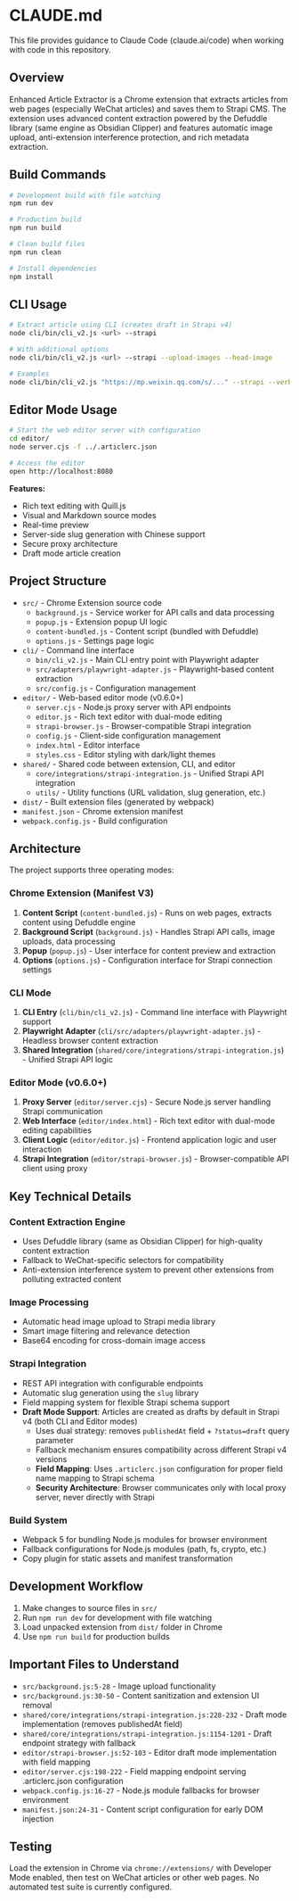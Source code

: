 # CLAUDE.md

This file provides guidance to Claude Code (claude.ai/code) when working with code in this repository.

## Overview

Enhanced Article Extractor is a Chrome extension that extracts articles from web pages (especially WeChat articles) and saves them to Strapi CMS. The extension uses advanced content extraction powered by the Defuddle library (same engine as Obsidian Clipper) and features automatic image upload, anti-extension interference protection, and rich metadata extraction.

## Build Commands

```bash
# Development build with file watching
npm run dev

# Production build
npm run build

# Clean build files
npm run clean

# Install dependencies
npm install
```

## CLI Usage

```bash
# Extract article using CLI (creates draft in Strapi v4)
node cli/bin/cli_v2.js <url> --strapi

# With additional options
node cli/bin/cli_v2.js <url> --strapi --upload-images --head-image

# Examples
node cli/bin/cli_v2.js "https://mp.weixin.qq.com/s/..." --strapi --verbose
```

## Editor Mode Usage

```bash
# Start the web editor server with configuration
cd editor/
node server.cjs -f ../.articlerc.json

# Access the editor
open http://localhost:8080
```

**Features:**
- Rich text editing with Quill.js
- Visual and Markdown source modes
- Real-time preview
- Server-side slug generation with Chinese support
- Secure proxy architecture
- Draft mode article creation

## Project Structure

- `src/` - Chrome Extension source code
  - `background.js` - Service worker for API calls and data processing
  - `popup.js` - Extension popup UI logic
  - `content-bundled.js` - Content script (bundled with Defuddle)
  - `options.js` - Settings page logic
- `cli/` - Command line interface
  - `bin/cli_v2.js` - Main CLI entry point with Playwright adapter
  - `src/adapters/playwright-adapter.js` - Playwright-based content extraction
  - `src/config.js` - Configuration management
- `editor/` - Web-based editor mode (v0.6.0+)
  - `server.cjs` - Node.js proxy server with API endpoints
  - `editor.js` - Rich text editor with dual-mode editing
  - `strapi-browser.js` - Browser-compatible Strapi integration
  - `config.js` - Client-side configuration management
  - `index.html` - Editor interface
  - `styles.css` - Editor styling with dark/light themes
- `shared/` - Shared code between extension, CLI, and editor
  - `core/integrations/strapi-integration.js` - Unified Strapi API integration
  - `utils/` - Utility functions (URL validation, slug generation, etc.)
- `dist/` - Built extension files (generated by webpack)
- `manifest.json` - Chrome extension manifest
- `webpack.config.js` - Build configuration

## Architecture

The project supports three operating modes:

### Chrome Extension (Manifest V3)
1. **Content Script** (`content-bundled.js`) - Runs on web pages, extracts content using Defuddle engine
2. **Background Script** (`background.js`) - Handles Strapi API calls, image uploads, data processing
3. **Popup** (`popup.js`) - User interface for content preview and extraction
4. **Options** (`options.js`) - Configuration interface for Strapi connection settings

### CLI Mode
1. **CLI Entry** (`cli/bin/cli_v2.js`) - Command line interface with Playwright support
2. **Playwright Adapter** (`cli/src/adapters/playwright-adapter.js`) - Headless browser content extraction
3. **Shared Integration** (`shared/core/integrations/strapi-integration.js`) - Unified Strapi API logic

### Editor Mode (v0.6.0+)
1. **Proxy Server** (`editor/server.cjs`) - Secure Node.js server handling Strapi communication
2. **Web Interface** (`editor/index.html`) - Rich text editor with dual-mode editing capabilities
3. **Client Logic** (`editor/editor.js`) - Frontend application logic and user interaction
4. **Strapi Integration** (`editor/strapi-browser.js`) - Browser-compatible API client using proxy

## Key Technical Details

### Content Extraction Engine
- Uses Defuddle library (same as Obsidian Clipper) for high-quality content extraction
- Fallback to WeChat-specific selectors for compatibility
- Anti-extension interference system to prevent other extensions from polluting extracted content

### Image Processing
- Automatic head image upload to Strapi media library
- Smart image filtering and relevance detection
- Base64 encoding for cross-domain image access

### Strapi Integration
- REST API integration with configurable endpoints
- Automatic slug generation using the `slug` library
- Field mapping system for flexible Strapi schema support
- **Draft Mode Support**: Articles are created as drafts by default in Strapi v4 (both CLI and Editor modes)
  - Uses dual strategy: removes `publishedAt` field + `?status=draft` query parameter
  - Fallback mechanism ensures compatibility across different Strapi v4 versions
  - **Field Mapping**: Uses `.articlerc.json` configuration for proper field name mapping to Strapi schema
  - **Security Architecture**: Browser communicates only with local proxy server, never directly with Strapi

### Build System
- Webpack 5 for bundling Node.js modules for browser environment
- Fallback configurations for Node.js modules (path, fs, crypto, etc.)
- Copy plugin for static assets and manifest transformation

## Development Workflow

1. Make changes to source files in `src/`
2. Run `npm run dev` for development with file watching
3. Load unpacked extension from `dist/` folder in Chrome
4. Use `npm run build` for production builds

## Important Files to Understand

- `src/background.js:5-28` - Image upload functionality
- `src/background.js:30-50` - Content sanitization and extension UI removal
- `shared/core/integrations/strapi-integration.js:228-232` - Draft mode implementation (removes publishedAt field)
- `shared/core/integrations/strapi-integration.js:1154-1201` - Draft endpoint strategy with fallback
- `editor/strapi-browser.js:52-103` - Editor draft mode implementation with field mapping
- `editor/server.cjs:198-222` - Field mapping endpoint serving .articlerc.json configuration
- `webpack.config.js:16-27` - Node.js module fallbacks for browser environment
- `manifest.json:24-31` - Content script configuration for early DOM injection

## Testing

Load the extension in Chrome via `chrome://extensions/` with Developer Mode enabled, then test on WeChat articles or other web pages. No automated test suite is currently configured.